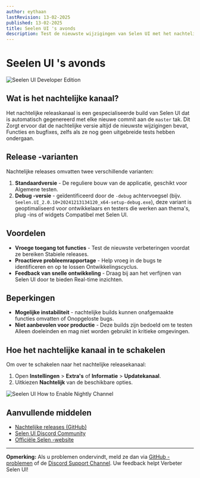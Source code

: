 ```yaml
---
author: eythaan
lastRevision: 13-02-2025
published: 13-02-2025
title: Seelen UI 's avonds
description: Test de nieuwste wijzigingen van Selen UI met het nachtelijke updatekanaal!
---
```


# Seelen UI 's avonds

![Seelen UI Developer Edition](https://github.com/user-attachments/assets/76634b49-7b09-4ef2-9643-e93542309f5d)

## Wat is het nachtelijke kanaal?

Het nachtelijke releaskanaal is een gespecialiseerde build van Selen UI dat is
automatisch gegenereerd met elke nieuwe commit aan de `master` tak. Dit Zorgt
ervoor dat de nachtelijke versie altijd de nieuwste wijzigingen bevat, Functies
en bugfixes, zelfs als ze nog geen uitgebreide tests hebben ondergaan.

## Release -varianten

Nachtelijke releases omvatten twee verschillende varianten:

1. **Standaardversie** - De reguliere bouw van de applicatie, geschikt voor
   Algemene testen.
2. **Debug -versie** - geïdentificeerd door de `-debug` achtervoegsel (bijv.
   `Seelen.UI_2.0.10+20241213134120_x64-setup-debug.exe`), deze variant is
   geoptimaliseerd voor ontwikkelaars en testers die werken aan thema's, plug
   -ins of widgets Compatibel met Selen UI.

## Voordelen

- **Vroege toegang tot functies** - Test de nieuwste verbeteringen voordat ze
  bereiken Stabiele releases.
- **Proactieve probleemrapportage** - Help vroeg in de bugs te identificeren en
  op te lossen Ontwikkelingscyclus.
- **Feedback van snelle ontwikkeling** - Draag bij aan het verfijnen van Selen
  UI door te bieden Real-time inzichten.

## Beperkingen

- **Mogelijke instabiliteit** - nachtelijke builds kunnen onafgemaakte functies
  omvatten of Onopgeloste bugs.
- **Niet aanbevolen voor productie** - Deze builds zijn bedoeld om te testen
  Alleen doeleinden en mag niet worden gebruikt in kritieke omgevingen.

## Hoe het nachtelijke kanaal in te schakelen

Om over te schakelen naar het nachtelijke releasekanaal:

1. Open **Instellingen** > **Extra's** of **Informatie** > **Updatekanaal**.
2. Uitkiezen **Nachtelijk** van de beschikbare opties.

![Seelen UI How to Enable Nightly Channel](https://github.com/user-attachments/assets/ae88aeac-98cc-4424-a9e7-fb59740b694e)

## Aanvullende middelen

- [Nachtelijke releases (GitHub)](https://github.com/eythaann/Seelen-UI/releases/tag/nightly)
- [Selen UI Discord Community](https://discord.gg/ABfASx5ZAJ)
- [Officiële Selen -website](https://seelen.io)

---

**Opmerking:** Als u problemen ondervindt, meld ze dan via
[GitHub -problemen](https://github.com/eythaann/Seelen-UI/issues) of de
[Discord Support Channel](https://discord.gg/ABfASx5ZAJ). Uw feedback helpt
Verbeter Selen UI!
